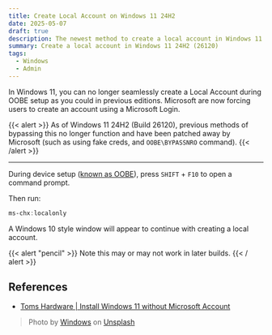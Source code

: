 ```yaml
---
title: Create Local Account on Windows 11 24H2
date: 2025-05-07
draft: true
description: The newest method to create a local account in Windows 11 24H2 OOBE, since BYPASSNRO was patched away by Microsoft in builds 26120.
summary: Create a local account in Windows 11 24H2 (26120)
tags:
  - Windows
  - Admin
---
```


In Windows 11, you can no longer seamlessly create a Local Account during OOBE setup as you could in previous editions. Microsoft are now forcing users to create an account using a Microsoft Login.

{{< alert >}}
As of Windows 11 24H2 (Build 26120), previous methods of bypassing this no longer function and have been patched away by Microsoft (such as using fake creds, and `OOBE\BYPASSNRO` command).
{{< /alert >}}

---

During device setup ([known as OOBE](https://en.wikipedia.org/wiki/Out-of-box_experience)), press `SHIFT` + `F10` to open a command prompt.

Then run:

```powershell
ms-chx:localonly
```

A Windows 10 style window will appear to continue with creating a local account.

<!--image here-->

{{< alert "pencil" >}}
Note this may or may not work in later builds.
{{< / alert >}}

## References

- [Toms Hardware | Install Windows 11 without Microsoft Account](https://www.tomshardware.com/how-to/install-windows-11-without-microsoft-account)

> Photo by <a href="https://unsplash.com/@windows?utm_content=creditCopyText&utm_medium=referral&utm_source=unsplash">Windows</a> on <a href="https://unsplash.com/photos/person-using-windows-11-computer-on-lap-AigsWJmvoEo?utm_content=creditCopyText&utm_medium=referral&utm_source=unsplash">Unsplash</a>
